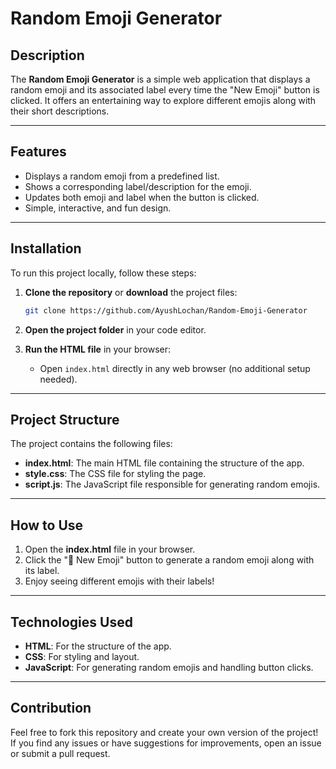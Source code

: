 # Random Emoji Generator

## Description

The **Random Emoji Generator** is a simple web application that displays a random emoji and its associated label every time the "New Emoji" button is clicked. It offers an entertaining way to explore different emojis along with their short descriptions.

---

## Features

* Displays a random emoji from a predefined list.
* Shows a corresponding label/description for the emoji.
* Updates both emoji and label when the button is clicked.
* Simple, interactive, and fun design.

---

## Installation

To run this project locally, follow these steps:

1. **Clone the repository** or **download** the project files:

   ```bash
   git clone https://github.com/AyushLochan/Random-Emoji-Generator
   ```

2. **Open the project folder** in your code editor.

3. **Run the HTML file** in your browser:

   * Open `index.html` directly in any web browser (no additional setup needed).

---

## Project Structure

The project contains the following files:

* **index.html**: The main HTML file containing the structure of the app.
* **style.css**: The CSS file for styling the page.
* **script.js**: The JavaScript file responsible for generating random emojis.

---

## How to Use

1. Open the **index.html** file in your browser.
2. Click the "🔄 New Emoji" button to generate a random emoji along with its label.
3. Enjoy seeing different emojis with their labels!

---

## Technologies Used

* **HTML**: For the structure of the app.
* **CSS**: For styling and layout.
* **JavaScript**: For generating random emojis and handling button clicks.

---

## Contribution

Feel free to fork this repository and create your own version of the project! If you find any issues or have suggestions for improvements, open an issue or submit a pull request.

